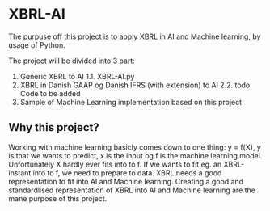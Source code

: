 # XBRL-AI

The purpuse off this project is to apply XBRL in AI and Machine learning, by usage of Python.

The project will be divided into 3 part:
1. Generic XBRL to AI
1.1. XBRL-AI.py
2. XBRL in Danish GAAP og Danish IFRS (with extension) to AI
2.2. todo: Code to be added
3. Sample of Machine Learning implementation based on this project

## Why this project?

Working with machine learning basicly comes down to one thing: y = f(X), y is that we wants to predict, x is the input og f is the machine learning model. Unfortunately X hardly ever fits into to f. If we wants to fit eg. an XBRL-instant into to f, we need to prepare to data. XBRL needs a good representation to fit into AI and Machine learning.
Creating a good and standardlised representation of XBRL into AI and Machine learning are the mane purpose of this project.

